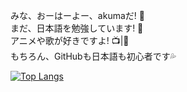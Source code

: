 みな、おーはーよー、akumaだ! 👋<br/>
まだ、日本語を勉強しています! 📖<br/>
アニメや歌が好きですよ! 📺|🎵<br/>
もちろん、GitHubも日本語も初心者です💦<br/>

[![Top Langs](https://github-readme-stats.vercel.app/api/top-langs/?username=giegieSong&layout=compact)](https://github.com/anuraghazra/github-readme-stats)
                    
<!--左边的卡片-->
<!---
<a href="https://github.com/anuraghazra/github-readme-stats">
  <img align="right" style="max-width: 90%;" src="https://github-readme-stats.vercel.app/api?username=akuma&show_icons=true&theme=tokyonight" />
</a>
--->
<!---
giegieSong/giegieSong is a ✨ special ✨ repository because its `README.md` (this file) appears on your GitHub profile.
You can click the Preview link to take a look at your changes.
--->
